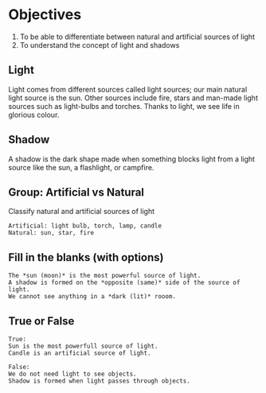 # Objectives 

1. To be able to differentiate between natural and artificial sources of light
2. To understand the concept of light and shadows

## Light
Light comes from different sources called light sources; our main natural light source is the sun. Other sources include fire, stars and man-made light sources such as light-bulbs and torches. Thanks to light, we see life in glorious colour.

## Shadow
A shadow is the dark shape made when something blocks light from a light source like the sun, a flashlight, or campfire.

## Group: Artificial vs Natural
Classify natural and artificial sources of light
```
Artificial: light bulb, torch, lamp, candle 
Natural: sun, star, fire
```
## Fill in the blanks (with options)
```
The *sun (moon)* is the most powerful source of light. 
A shadow is formed on the *opposite (same)* side of the source of light.
We cannot see anything in a *dark (lit)* rooom.
```
## True or False 
```
True:
Sun is the most powerfull source of light.
Candle is an artificial source of light.

False:
We do not need light to see objects.
Shadow is formed when light passes through objects.
```
